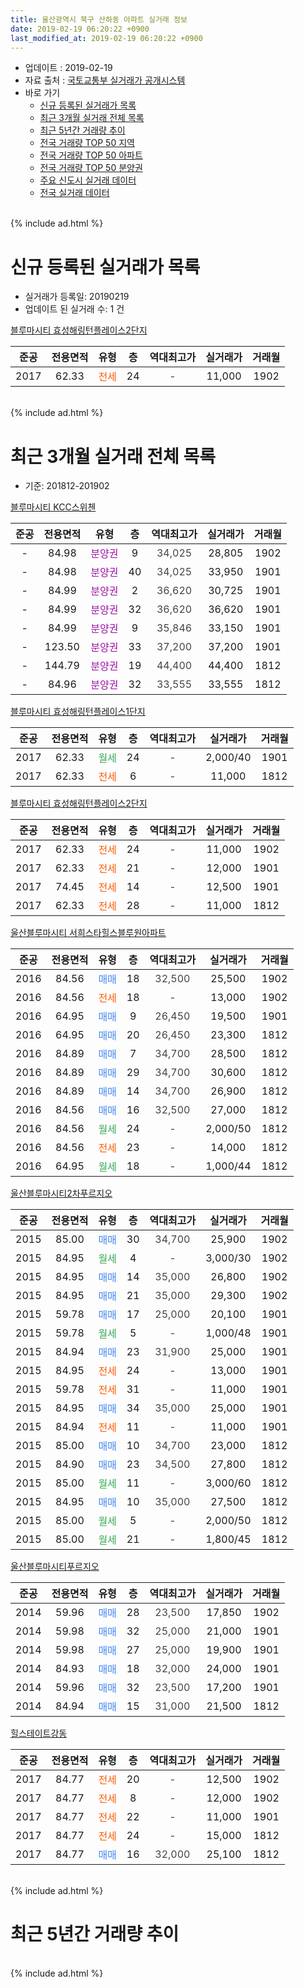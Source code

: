 ```yaml
---
title: 울산광역시 북구 산하동 아파트 실거래 정보
date: 2019-02-19 06:20:22 +0900
last_modified_at: 2019-02-19 06:20:22 +0900
---
```


* 업데이트 : 2019-02-19
* 자료 출처 : [국토교통부 실거래가 공개시스템](http://rt.molit.go.kr)
* 바로 가기
    * [신규 등록된 실거래가 목록](#신규-등록된-실거래가-목록)
    * [최근 3개월 실거래 전체 목록](#최근-3개월-실거래-전체-목록)
    * [최근 5년간 거래량 추이](#최근-5년간-거래량-추이)
    * [전국 거래량 TOP 50 지역](https://ayogom.github.io/apt-trade-info/최근-3개월-전국에서-가장-거래가-많이-발생한-지역)
    * [전국 거래량 TOP 50 아파트](https://ayogom.github.io/apt-trade-info/최근-3개월-전국에서-가장-거래가-많이-발생한-아파트)
    * [전국 거래량 TOP 50 분양권](https://ayogom.github.io/apt-trade-info/최근-3개월-전국에서-가장-거래가-많이-발생한-분양권)
    * [주요 신도시 실거래 데이터](https://ayogom.github.io/apt-trade-info/주요-신도시)
    * [전국 실거래 데이터](https://ayogom.github.io/apt-trade-info/전국)
<br>
{% include ad.html %}
<br>

# 신규 등록된 실거래가 목록
* 실거래가 등록일: 20190219
* 업데이트 된 실거래 수: 1 건


[블루마시티 효성해링턴플레이스2단지](https://search.naver.com/search.naver?query=%EC%9A%B8%EC%82%B0%EA%B4%91%EC%97%AD%EC%8B%9C+%EB%B6%81%EA%B5%AC+%EC%82%B0%ED%95%98%EB%8F%99+%EB%B8%94%EB%A3%A8%EB%A7%88%EC%8B%9C%ED%8B%B0+%ED%9A%A8%EC%84%B1%ED%95%B4%EB%A7%81%ED%84%B4%ED%94%8C%EB%A0%88%EC%9D%B4%EC%8A%A42%EB%8B%A8%EC%A7%80)

|준공|전용면적|유형|층|역대최고가|실거래가|거래월|
|:---:|:---:|:---:|:---:|:---:|:---:|:---:|
|2017|62.33|<span style="color:#ff5a00">전세</span>|24|<span style="color:#444444">-</span>|11,000|1902|


<br>
{% include ad.html %}
<br>

# 최근 3개월 실거래 전체 목록
* 기준: 201812-201902


[블루마시티 KCC스위첸](https://search.naver.com/search.naver?query=%EC%9A%B8%EC%82%B0%EA%B4%91%EC%97%AD%EC%8B%9C+%EB%B6%81%EA%B5%AC+%EC%82%B0%ED%95%98%EB%8F%99+%EB%B8%94%EB%A3%A8%EB%A7%88%EC%8B%9C%ED%8B%B0+KCC%EC%8A%A4%EC%9C%84%EC%B2%B8)

|준공|전용면적|유형|층|역대최고가|실거래가|거래월|
|:---:|:---:|:---:|:---:|:---:|:---:|:---:|
|-|84.98|<span style="color:#9C11A5">분양권</span>|9|<span style="color:#444444">34,025</span>|28,805|1902|
|-|84.98|<span style="color:#9C11A5">분양권</span>|40|<span style="color:#444444">34,025</span>|33,950|1901|
|-|84.99|<span style="color:#9C11A5">분양권</span>|2|<span style="color:#444444">36,620</span>|30,725|1901|
|-|84.99|<span style="color:#9C11A5">분양권</span>|32|<span style="color:#444444">36,620</span>|36,620|1901|
|-|84.99|<span style="color:#9C11A5">분양권</span>|9|<span style="color:#444444">35,846</span>|33,150|1901|
|-|123.50|<span style="color:#9C11A5">분양권</span>|33|<span style="color:#444444">37,200</span>|37,200|1901|
|-|144.79|<span style="color:#9C11A5">분양권</span>|19|<span style="color:#444444">44,400</span>|44,400|1812|
|-|84.96|<span style="color:#9C11A5">분양권</span>|32|<span style="color:#444444">33,555</span>|33,555|1812|

[블루마시티 효성해링턴플레이스1단지](https://search.naver.com/search.naver?query=%EC%9A%B8%EC%82%B0%EA%B4%91%EC%97%AD%EC%8B%9C+%EB%B6%81%EA%B5%AC+%EC%82%B0%ED%95%98%EB%8F%99+%EB%B8%94%EB%A3%A8%EB%A7%88%EC%8B%9C%ED%8B%B0+%ED%9A%A8%EC%84%B1%ED%95%B4%EB%A7%81%ED%84%B4%ED%94%8C%EB%A0%88%EC%9D%B4%EC%8A%A41%EB%8B%A8%EC%A7%80)

|준공|전용면적|유형|층|역대최고가|실거래가|거래월|
|:---:|:---:|:---:|:---:|:---:|:---:|:---:|
|2017|62.33|<span style="color:#34a853">월세</span>|24|<span style="color:#444444">-</span>|2,000/40|1901|
|2017|62.33|<span style="color:#ff5a00">전세</span>|6|<span style="color:#444444">-</span>|11,000|1812|

[블루마시티 효성해링턴플레이스2단지](https://search.naver.com/search.naver?query=%EC%9A%B8%EC%82%B0%EA%B4%91%EC%97%AD%EC%8B%9C+%EB%B6%81%EA%B5%AC+%EC%82%B0%ED%95%98%EB%8F%99+%EB%B8%94%EB%A3%A8%EB%A7%88%EC%8B%9C%ED%8B%B0+%ED%9A%A8%EC%84%B1%ED%95%B4%EB%A7%81%ED%84%B4%ED%94%8C%EB%A0%88%EC%9D%B4%EC%8A%A42%EB%8B%A8%EC%A7%80)

|준공|전용면적|유형|층|역대최고가|실거래가|거래월|
|:---:|:---:|:---:|:---:|:---:|:---:|:---:|
|2017|62.33|<span style="color:#ff5a00">전세</span>|24|<span style="color:#444444">-</span>|11,000|1902|
|2017|62.33|<span style="color:#ff5a00">전세</span>|21|<span style="color:#444444">-</span>|12,000|1901|
|2017|74.45|<span style="color:#ff5a00">전세</span>|14|<span style="color:#444444">-</span>|12,500|1901|
|2017|62.33|<span style="color:#ff5a00">전세</span>|28|<span style="color:#444444">-</span>|11,000|1812|

[울산블루마시티 서희스타힐스블루원아파트](https://search.naver.com/search.naver?query=%EC%9A%B8%EC%82%B0%EA%B4%91%EC%97%AD%EC%8B%9C+%EB%B6%81%EA%B5%AC+%EC%82%B0%ED%95%98%EB%8F%99+%EC%9A%B8%EC%82%B0%EB%B8%94%EB%A3%A8%EB%A7%88%EC%8B%9C%ED%8B%B0+%EC%84%9C%ED%9D%AC%EC%8A%A4%ED%83%80%ED%9E%90%EC%8A%A4%EB%B8%94%EB%A3%A8%EC%9B%90%EC%95%84%ED%8C%8C%ED%8A%B8)

|준공|전용면적|유형|층|역대최고가|실거래가|거래월|
|:---:|:---:|:---:|:---:|:---:|:---:|:---:|
|2016|84.56|<span style="color:#4285f3">매매</span>|18|<span style="color:#444444">32,500</span>|25,500|1902|
|2016|84.56|<span style="color:#ff5a00">전세</span>|18|<span style="color:#444444">-</span>|13,000|1902|
|2016|64.95|<span style="color:#4285f3">매매</span>|9|<span style="color:#444444">26,450</span>|19,500|1901|
|2016|64.95|<span style="color:#4285f3">매매</span>|20|<span style="color:#444444">26,450</span>|23,300|1812|
|2016|84.89|<span style="color:#4285f3">매매</span>|7|<span style="color:#444444">34,700</span>|28,500|1812|
|2016|84.89|<span style="color:#4285f3">매매</span>|29|<span style="color:#444444">34,700</span>|30,600|1812|
|2016|84.89|<span style="color:#4285f3">매매</span>|14|<span style="color:#444444">34,700</span>|26,900|1812|
|2016|84.56|<span style="color:#4285f3">매매</span>|16|<span style="color:#444444">32,500</span>|27,000|1812|
|2016|84.56|<span style="color:#34a853">월세</span>|24|<span style="color:#444444">-</span>|2,000/50|1812|
|2016|84.56|<span style="color:#ff5a00">전세</span>|23|<span style="color:#444444">-</span>|14,000|1812|
|2016|64.95|<span style="color:#34a853">월세</span>|18|<span style="color:#444444">-</span>|1,000/44|1812|

[울산블루마시티2차푸르지오](https://search.naver.com/search.naver?query=%EC%9A%B8%EC%82%B0%EA%B4%91%EC%97%AD%EC%8B%9C+%EB%B6%81%EA%B5%AC+%EC%82%B0%ED%95%98%EB%8F%99+%EC%9A%B8%EC%82%B0%EB%B8%94%EB%A3%A8%EB%A7%88%EC%8B%9C%ED%8B%B02%EC%B0%A8%ED%91%B8%EB%A5%B4%EC%A7%80%EC%98%A4)

|준공|전용면적|유형|층|역대최고가|실거래가|거래월|
|:---:|:---:|:---:|:---:|:---:|:---:|:---:|
|2015|85.00|<span style="color:#4285f3">매매</span>|30|<span style="color:#444444">34,700</span>|25,900|1902|
|2015|84.95|<span style="color:#34a853">월세</span>|4|<span style="color:#444444">-</span>|3,000/30|1902|
|2015|84.95|<span style="color:#4285f3">매매</span>|14|<span style="color:#444444">35,000</span>|26,800|1902|
|2015|84.95|<span style="color:#4285f3">매매</span>|21|<span style="color:#444444">35,000</span>|29,300|1902|
|2015|59.78|<span style="color:#4285f3">매매</span>|17|<span style="color:#444444">25,000</span>|20,100|1901|
|2015|59.78|<span style="color:#34a853">월세</span>|5|<span style="color:#444444">-</span>|1,000/48|1901|
|2015|84.94|<span style="color:#4285f3">매매</span>|23|<span style="color:#444444">31,900</span>|25,000|1901|
|2015|84.95|<span style="color:#ff5a00">전세</span>|24|<span style="color:#444444">-</span>|13,000|1901|
|2015|59.78|<span style="color:#ff5a00">전세</span>|31|<span style="color:#444444">-</span>|11,000|1901|
|2015|84.95|<span style="color:#4285f3">매매</span>|34|<span style="color:#444444">35,000</span>|25,000|1901|
|2015|84.94|<span style="color:#ff5a00">전세</span>|11|<span style="color:#444444">-</span>|11,000|1901|
|2015|85.00|<span style="color:#4285f3">매매</span>|10|<span style="color:#444444">34,700</span>|23,000|1812|
|2015|84.90|<span style="color:#4285f3">매매</span>|23|<span style="color:#444444">34,500</span>|27,800|1812|
|2015|85.00|<span style="color:#34a853">월세</span>|11|<span style="color:#444444">-</span>|3,000/60|1812|
|2015|84.95|<span style="color:#4285f3">매매</span>|10|<span style="color:#444444">35,000</span>|27,500|1812|
|2015|85.00|<span style="color:#34a853">월세</span>|5|<span style="color:#444444">-</span>|2,000/50|1812|
|2015|85.00|<span style="color:#34a853">월세</span>|21|<span style="color:#444444">-</span>|1,800/45|1812|


<script async src="//pagead2.googlesyndication.com/pagead/js/adsbygoogle.js"></script>
<!-- 기본 -->
<ins class="adsbygoogle"
     style="display:block"
     data-ad-client="ca-pub-2446590836940007"
     data-ad-slot="1659523306"
     data-ad-format="auto"
     data-full-width-responsive="true"></ins>
<script>
(adsbygoogle = window.adsbygoogle || []).push({});
</script>


[울산블루마시티푸르지오](https://search.naver.com/search.naver?query=%EC%9A%B8%EC%82%B0%EA%B4%91%EC%97%AD%EC%8B%9C+%EB%B6%81%EA%B5%AC+%EC%82%B0%ED%95%98%EB%8F%99+%EC%9A%B8%EC%82%B0%EB%B8%94%EB%A3%A8%EB%A7%88%EC%8B%9C%ED%8B%B0%ED%91%B8%EB%A5%B4%EC%A7%80%EC%98%A4)

|준공|전용면적|유형|층|역대최고가|실거래가|거래월|
|:---:|:---:|:---:|:---:|:---:|:---:|:---:|
|2014|59.96|<span style="color:#4285f3">매매</span>|28|<span style="color:#444444">23,500</span>|17,850|1902|
|2014|59.98|<span style="color:#4285f3">매매</span>|32|<span style="color:#444444">25,000</span>|21,000|1901|
|2014|59.98|<span style="color:#4285f3">매매</span>|27|<span style="color:#444444">25,000</span>|19,900|1901|
|2014|84.93|<span style="color:#4285f3">매매</span>|18|<span style="color:#444444">32,000</span>|24,000|1901|
|2014|59.96|<span style="color:#4285f3">매매</span>|32|<span style="color:#444444">23,500</span>|17,200|1901|
|2014|84.94|<span style="color:#4285f3">매매</span>|15|<span style="color:#444444">31,000</span>|21,500|1812|

[힐스테이트강동](https://search.naver.com/search.naver?query=%EC%9A%B8%EC%82%B0%EA%B4%91%EC%97%AD%EC%8B%9C+%EB%B6%81%EA%B5%AC+%EC%82%B0%ED%95%98%EB%8F%99+%ED%9E%90%EC%8A%A4%ED%85%8C%EC%9D%B4%ED%8A%B8%EA%B0%95%EB%8F%99)

|준공|전용면적|유형|층|역대최고가|실거래가|거래월|
|:---:|:---:|:---:|:---:|:---:|:---:|:---:|
|2017|84.77|<span style="color:#ff5a00">전세</span>|20|<span style="color:#444444">-</span>|12,500|1902|
|2017|84.77|<span style="color:#ff5a00">전세</span>|8|<span style="color:#444444">-</span>|12,000|1902|
|2017|84.77|<span style="color:#ff5a00">전세</span>|22|<span style="color:#444444">-</span>|11,000|1901|
|2017|84.77|<span style="color:#ff5a00">전세</span>|24|<span style="color:#444444">-</span>|15,000|1812|
|2017|84.77|<span style="color:#4285f3">매매</span>|16|<span style="color:#444444">32,000</span>|25,100|1812|


<br>
{% include ad.html %}
<br>

# 최근 5년간 거래량 추이


<div style="width:100%;">
    <canvas id="deal_progress" height="200"></canvas>
</div>

<script>
new Chart(document.getElementById("deal_progress"), {
    type: 'line',
    data: {
        labels: ['201402','201403','201404','201405','201406','201407','201408','201409','201410','201411','201412','201501','201502','201503','201504','201505','201506','201507','201508','201509','201510','201511','201512','201601','201602','201603','201604','201605','201606','201607','201608','201609','201610','201611','201612','201701','201702','201703','201704','201705','201706','201707','201708','201709','201710','201711','201712','201801','201802','201803','201804','201805','201806','201807','201808','201809','201810','201811','201812','201901','201902'],
        datasets: [{
            label: '매매',
            pointRadius: 1,
            data: [0, 0, 0, 1, 20, 24, 13, 9, 2, 2, 0, 1, 1, 1, 10, 49, 31, 16, 13, 8, 4, 0, 6, 4, 0, 2, 62, 25, 8, 12, 13, 10, 12, 9, 3, 2, 3, 5, 17, 27, 33, 30, 33, 22, 10, 8, 6, 8, 5, 12, 12, 16, 21, 15, 16, 13, 21, 13, 12, 13, 6],
            borderColor: "rgba(255, 201, 14, 1)",
            backgroundColor: "rgba(255, 201, 14, 0.5)",
            fill: false,
            lineTension: 0
        },{
            label: '전월세',
            pointRadius: 1,
            data: [0, 1, 6, 10, 25, 16, 17, 16, 3, 3, 1, 3, 4, 9, 15, 20, 24, 34, 11, 12, 15, 2, 6, 7, 8, 20, 36, 29, 26, 30, 30, 27, 20, 12, 11, 12, 42, 52, 44, 41, 52, 62, 32, 21, 7, 19, 8, 13, 12, 17, 25, 18, 20, 20, 21, 22, 18, 12, 9, 8, 5],
            borderColor: "rgba(0, 141, 185, 1)",
            backgroundColor: "rgba(0, 141, 185, 0.5)",
            fill: false,
            lineTension: 0
        }
        ]
    },
    options: {
        responsive: true,
        title: {
            display: false
        },
        tooltips: {
            mode: 'index',
            intersect: false
        },
        hover: {
            mode: 'nearest',
            intersect: true
        },
        scales: {
            xAxes: [{
                display: true,
                scaleLabel: {
                    display: true,
                    labelString: '년/월'
                }
            }],
            yAxes: [{
                display: true,
                ticks: {
                    suggestedMin: 0,
                },
                scaleLabel: {
                    display: true,
                    labelString: '실거래 수'
                }
            }]
        }
    }
});

</script>


<br>
{% include ad.html %}
<br>

